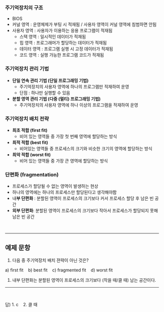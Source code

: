<!-- @format -->

### 주기억장치의 구조

- BIOS
- 커널 영역 : 운영체제가 부팅 시 적재됨 / 사용자 영역이 커널 영역에 침범하면 안됨
- 사용자 영역 : 사용자가 이용하는 응용 프로그램이 적재됨
  - 스택 영역 : 일시적인 데이터가 적재됨
  - 힙 영역 : 프로그래머가 할당하는 데이터가 적재됨
  - 데이터 영역 : 프로그램 실행 시 고정 데이터가 적재됨
  - 코드 영역 : 실행 가능한 프로그램 코드가 적재됨

### 주기억장치 관리 기법

- **단일 연속 관리 기법 (단일 프로그래밍 기법)**
  - 주기억장치의 사용자 영역에 하나의 프로그램만 적재하여 운영
  - 단점 : 하나만 실행할 수 있음
- **분할 영역 관리 기법 (다중 (멀티) 프로그래밍 기법)**
  - 주기억장치의 사용자 영역에 하나 이상의 프로그램을 적재하여 운영

### 주기억장치 배치 전략

- **최초 적합 (first fit)**
  - 비어 있는 영역들 중 가장 첫 번째 영역에 할당하는 방식
- **최적 적합 (best fit)**
  - 비어있는 영역들 중 프로세스의 크기와 비슷한 크기의 영역에 할당하는 방식
- **최악 적합 (worst fit)**
  - 비어 있는 영역들 중 가장 큰 영역에 할당하는 방식

### 단편화 (fragmentation)

- 프로세스가 할당될 수 없는 영역이 발생하는 현상
- 하나의 영역에는 하나의 프로세스만 할당된다고 생각해야함
- 내**부 단편화** : 분할된 영역이 프로세스의 크기보다 커서 프로세스 할당 후 남은 빈 공간
- **외부 단편화**: 분할된 영역이 프로세스의 크기보다 작아서 프로세스가 할당되지 못해 남은 빈 공간

</br>

---

## 예제 문항

1. 다음 중 주기억장치 배치 젼략이 아닌 것은?

a) first fit &nbsp;&nbsp; b) best fit &nbsp;&nbsp; c) fragmented fit &nbsp;&nbsp; d) worst fit

1. 내부 단편화는 분할된 영역이 프로세스의 크기보다 (작을 때/클 때) 남는 공간이다.

---

</br>

답) 1. c &nbsp;&nbsp; 2. 클 때
